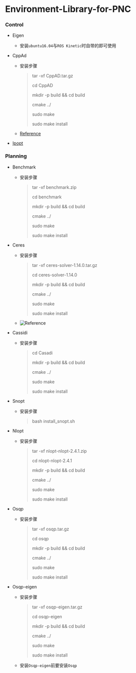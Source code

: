 # Environment-Library-for-PNC

### Control

+ Eigen
  + 安装`ubuntu16.04`与`ROS Kinetic`时自带的即可使用

+ CppAd

  + 安装步骤

    > tar -xf CppAD.tar.gz
    >
    > cd CppAD
    >
    > mkdir -p build && cd build
    >
    > cmake ../
    >
    > sudo make
    >
    > sudo make install
    
  + [Reference](https://github.com/coin-or/CppAD)

+ [Ipopt](https://github.com/fight-ldr/ipopt_install)

### Planning

+ Benchmark

  + 安装步骤

    >tar -xf benchmark.zip
    >
    >cd benchmark
    >
    >mkdir -p build && cd build
    >
    >cmake ../
    >
    >sudo make
    >
    >sudo make install

+ Ceres

  + 安装步骤

    > tar -xf ceres-solver-1.14.0.tar.gz
    >
    > cd ceres-solver-1.14.0
    >
    > mkdir -p build && cd build
    >
    > cmake ../
    >
    > sudo make
    >
    > sudo make install
    
  + ![Reference](https://github.com/ceres-solver/ceres-solver)

+ Cassidi

  + 安装步骤

    > cd Casadi
    >
    > mkdir -p build && cd build
    >
    > cmake ../
    >
    > sudo make
    >
    > sudo make install

+ Snopt

  + 安装步骤

    > bash install_snopt.sh

+ Nlopt

  + 安装步骤

    > tar -xf nlopt-nlopt-2.4.1.zip
    >
    > cd nlopt-nlopt-2.4.1
    >
    > mkdir -p build && cd build
    >
    > cmake ../
    >
    > sudo make
    >
    > sudo make install

+ Osqp

  + 安装步骤

    > tar -xf osqp.tar.gz
    >
    > cd osqp
    >
    > mkdir -p build && cd build
    >
    > cmake ../
    >
    > sudo make
    >
    > sudo make install

+ Osqp-eigen

  + 安装步骤

    > tar -xf osqp-eigen.tar.gz
    >
    > cd osqp-eigen
    >
    > mkdir -p build && cd build
    >
    > cmake ../
    >
    > sudo make
    >
    > sudo make install
  + 安装`Osqp-eigen`前要安装`Osqp`